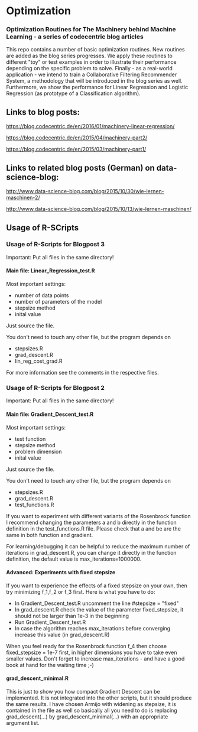 # Optimization

### Optimization Routines for The Machinery behind Machine Learning - a series of codecentric blog articles

This repo contains a number of basic optimization routines. New routines are added as the blog series progresses. We apply these routines to different "toy" or test examples in order to illustrate their performance depending on the specific problem to solve. Finally - as a real-world application - we intend to train a Collaborative Filtering Recommender System, a methodology that will be introduced in the blog series as well. Furthermore, we show the performance for Linear Regression and Logistic Regression (as prototype of a Classification algorithm).

## Links to blog posts:
https://blog.codecentric.de/en/2016/01/machinery-linear-regression/

https://blog.codecentric.de/en/2015/04/machinery-part2/

https://blog.codecentric.de/en/2015/03/machinery-part1/

## Links to related blog posts (German) on data-science-blog:

http://www.data-science-blog.com/blog/2015/10/30/wie-lernen-maschinen-2/

http://www.data-science-blog.com/blog/2015/10/13/wie-lernen-maschinen/

## Usage of R-SCripts

### Usage of R-Scripts for Blogpost 3

Important: Put all files in the same directory!

#### Main file:  Linear_Regression_test.R
Most important settings:
- number of data points
- number of parameters of the model
- stepsize method
- inital value

Just source the file.

You don't need to touch any other file, but the program depends on
- stepsizes.R
- grad_descent.R
- lin_reg_cost_grad.R

For more information see the comments in the respective files.

### Usage of R-Scripts for Blogpost 2

Important: Put all files in the same directory!

#### Main file:  Gradient_Descent_test.R
Most important settings:
- test function
- stepsize method
- problem dimension
- inital value

Just source the file.

You don't need to touch any other file, but the program depends on
- stepsizes.R
- grad_descent.R
- test_functions.R

If you want to experiment with different variants of the Rosenbrock function I recommend changing the parameters a and b directly in the function definition in the test_functions.R file. Please check that a and be are the same in both function and gradient. 

For learning/debugging it can be helpful to reduce the maximum number of iterations in grad_descent.R, you can change it directly in the function definition, the default value is max_iterations=1000000.

#### Advanced: Experiments with fixed stepsize

If you want to experience the effects of a fixed stepsize on your own, then try minimizing f_1,f_2 or f_3 first. Here is what you have to do: 
- In Gradient_Descent_test.R uncomment the line #stepsize = "fixed"
- In grad_descent.R check the value of the parameter fixed_stepsize, it should not be larger than 1e-3 in the beginning
- Run Gradient_Descent_test.R
- In case the algorithm reaches max_iterations before converging increase this value (in grad_descent.R)

When you feel ready for the Rosenbrock function f_4 then choose fixed_stepsize = 1e-7 first, in higher dimensions you have to take even smaller values. Don't forget to increase max_iterations - and have a good book at hand for the waiting time ;-)

#### grad_descent_minimal.R

This is just to show you how compact Gradient Descent can be implemented. It is not integrated into the other scripts, but it should produce the same results. I have chosen Armijo with widening as stepsize, it is contained in the file as well so basically all you need to do is replacing grad_descent(...) by grad_descent_minimal(...) with an appropriate argument list.
